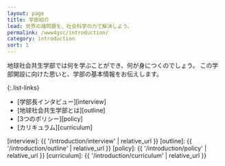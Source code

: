 ```yaml
---
layout: page
title: 学部紹介
lead: 世界の諸問題を、社会科学の力で解決しよう。
permalink: /www4gsc/introduction/
category: introduction
sort: 1
---
```


地球社会共生学部では何を学ぶことができ、何が身につくのでしょう。 この学部開設に向けた思いと、学部の基本情報をお伝えします。

{:.list-links}
- [学部長インタビュー][interview]
- [地球社会共生学部とは][outline]
- [3つのポリシー][policy]
- [カリキュラム][curriculum]


[interview]: {{ '/introduction/interview' | relative_url }}
[outline]: {{ '/introduction/outline' | relative_url }}
[policy]: {{ '/introduction/policy' | relative_url }}
[curriculum]: {{ '/introduction/curriculum' | relative_url }}
